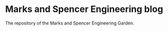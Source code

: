 # Marks and Spencer Engineering blog 

The repository of the Marks and Spencer Engineering Garden.


